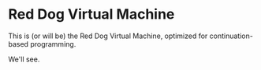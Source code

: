 # Red Dog Virtual Machine

This is (or will be) the Red Dog Virtual Machine, optimized for
continuation-based programming.

We'll see.
